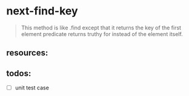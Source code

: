 # next-find-key
> This method is like .find except that it returns the key of the first element predicate returns truthy for instead of the element itself.


## resources:

## todos:
- [ ] unit test case
